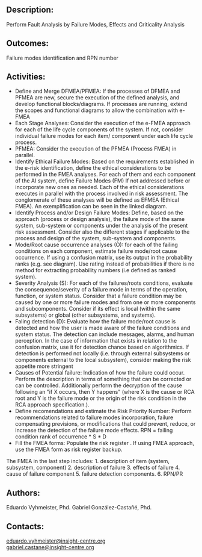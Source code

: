 ## Description:
Perform Fault Analysis by Failure Modes, Effects and Criticality Analysis
 
## Outcomes:
Failure modes identification and RPN number

## Activities: 
   - Define and Merge DFMEA/PFMEA: If the processes of DFMEA and PFMEA are new, secure the execution of the defined analysis, and develop functional blocks/diagrams. If processes are running, extend the scopes and functional diagrams to allow the combination with e-FMEA
   - Each Stage Analyses: Consider the execution of the e-FMEA approach for each of the life cycle components of the system. If not,  consider individual failure modes for each item/ component under each life cycle process.
   - PFMEA:  Consider the execution of the PFMEA (Process FMEA) in parallel.
   - Identify Ethical Failure Modes: Based on the requirements established in the e-risk identification, define the ethical considerations to be performed in the FMEA analyses. For each of them and each component of the AI system, define Failure Modes (FM) If not addressed before or incorporate new ones as needed. Each of the ethical considerations executes in parallel with the process involved in risk assessment. The conglomerate of these analyses will be defined as EFMEA (Ethical FMEA). An exemplification can be seen in the linked diagram.
   - Identify Process and/or Design Failure Modes: Define, based on the approach (process or design analysis), the failure mode of the same system, sub-system or components under the analysis of the present risk assessment. Consider also the different stages if applicable to the process and design of the system, sub-system and components.
   - Mode/Root cause occurrence analyses (O): for each of the failing conditions on each component, estimate failure mode/root cause occurrence. If using a confusion matrix, use its output in the probability ranks (e.g. see diagram). Use rating instead of probabilities if there is no method for extracting probability numbers (i.e defined as ranked system).
   - Severity Analysis (S): For each of the failures/roots conditions, evaluate the consequence/severity of a failure mode in terms of the operation, function, or system status. Consider that a failure condition may be caused by one or more failure modes and from one or more components and subcomponents. Consider if its effect is local (within the same subsystems) or global (other subsystems, and systems). 
   - Faling detection (D): Evaluate how the failure mode/root cause is detected and how the user is made aware of the failure conditions and system status. The detection can include messages, alarms, and human perception. In the case of information that exists in relation to the confusion matrix, use it for detection chance based on algorithmics. If detection is performed not locally (i.e. through external subsystems or components external to the local subsystem), consider making the risk appetite more stringent
   - Causes of Potential failure: Indication of how the failure could occur. Perform the description in terms of something that can be corrected or can be controlled. Additionally perform the decryption of the cause following an "if X occurs, then Y happens" (where X is the cause or RCA root and Y is the failure mode or the origin of the risk condition in the RCA approach specification.). 
   - Define recomendations and estimate the Risk Priority Number: Perform recommendations related to failure modes incorporation, failure compensating previsions, or modifications that could prevent, reduce, or increase the detection of the failure mode effects. RPN = failing condition rank of occurrence * S * D
   - Fill the FMEA forms: Populate the risk register . If using FMEA approach, use the FMEA form as risk register backup. 

The FMEA in the last step includes:
	1. description of item (system, subsystem, component)
	2. description of failure
	3. effects of failure
	4. cause of failure component
	5. failure detection components.
	6. RPN/PR


## Authors:
Eduardo Vyhmeister, Phd. 
Gabriel González-Castañé, Phd.

## Contacts:
eduardo.vyhmeister@insight-centre.org <br />
gabriel.castane@insight-centre.org <br />